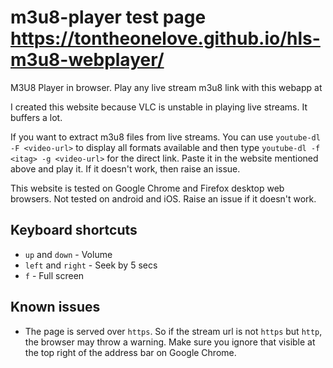 # m3u8-player   test page  https://tontheonelove.github.io/hls-m3u8-webplayer/
M3U8 Player in browser. Play any live stream m3u8 link with this webapp at 

I created this website because VLC is unstable in playing live streams. It buffers a lot.

If you want to extract m3u8 files from live streams. You can use `youtube-dl -F <video-url>` to display all formats available
and then type `youtube-dl -f <itag> -g <video-url>` for the direct link. Paste it in the website mentioned above and play it.
If it doesn't work, then raise an issue.
  

This website is tested on Google Chrome and Firefox desktop web browsers. Not tested on android and iOS. Raise an issue if it doesn't work.
## Keyboard shortcuts
* `up` and `down` - Volume
* `left` and `right` - Seek by 5 secs
* `f` - Full screen
## Known issues
* The page is served over `https`. So if the stream url is not `https` but `http`, the browser may throw a warning. Make sure you ignore that visible at the top right of the address bar on Google Chrome.
